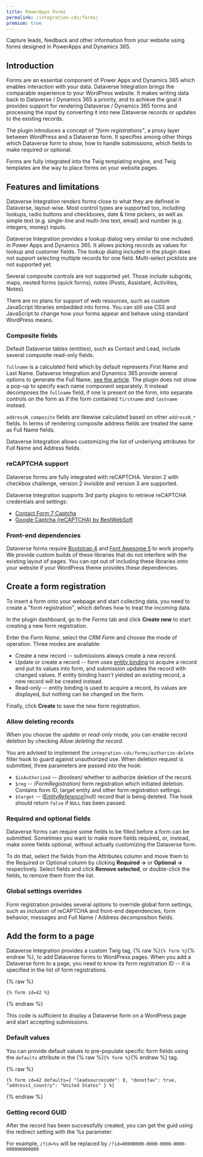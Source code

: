 ```yaml
---
title: PowerApps Forms
permalink: /integration-cds/forms/
premium: true
---
```


<p class="lead">Capture leads, feedback and other information from your website using forms designed in PowerApps and Dynamics 365.</p>

## Introduction

Forms are an essential component of Power Apps and Dynamics 365 which enables interaction with your data. Dataverse Integration brings the comparable experience to your WordPress website. It makes writing data back to Dataverse / Dynamics 365 a priority, and to achieve the goal it provides support for rendering Dataverse / Dynamics 365 forms and processing the input by converting it into new Dataverse records or updates to the existing records.

The plugin introduces a concept of *"form registrations"*, a proxy layer between WordPress and a Dataverse form. It specifies among other things which Dataverse form to show, how to handle submissions, which fields to make required or optional.

Forms are fully integrated into the Twig templating engine, and Twig templates are the way to place forms on your website pages.

## Features and limitations

Dataverse Integration renders forms close to what they are defined in Dataverse, layout-wise. Most control types are supported too, including lookups, radio buttons and checkboxes, date & time pickers, as well as simple text (e.g. single-line and multi-line text, email) and number (e.g. integers, money) inputs.

Dataverse Integration provides a lookup dialog very similar to one included in Power Apps and Dynamics 365. It allows picking records as values for lookup and customer fields. The lookup dialog included in the plugin does not support selecting multiple records for one field. Multi-select picklists are not supported yet.

Several composite controls are not supported yet. Those include subgrids, maps, nested forms (quick forms), notes (Posts, Assistant, Activities, Notes).

There are no plans for support of web resources, such as custom JavaScript libraries embedded into forms. You can still use CSS and JavaScript to change how your forms appear and behave using standard WordPress means.

### Composite fields

Default Dataverse tables (entities), such as Contact and Lead, include several composite read-only fields.

`fullname` is a calculated field which by default represents First Name and Last Name. Dataverse Integration and Dynamics 365 provide several options to generate the Full Name, [see the article](https://www.magnetismsolutions.com/blog/colinmaitland/2014/02/03/how-to-change-the-full-name-format-for-contacts-in-microsoft-dynamics-crm-2013). The plugin does not show a pop-up to specify each name component separately. It instead decomposes the `fullname` field, if one is present on the form, into separate controls on the form as if the form contained `firstname` and `lastname` instead.

`addressN_composite` fields are likewise calculated based on other `addressN_*` fields. In terms of rendering composite address fields are treated the same as Full Name fields.

Dataverse Integration allows customizing the list of underlying attributes for Full Name and Address fields.

### reCAPTCHA support

Dataverse forms are fully integrated with reCAPTCHA. Version 2 with checkbox challenge, version 2 invisible and version 3 are supported.

Dataverse Integration supports 3rd party plugins to retrieve reCAPTCHA credentials and settings:

- [Contact Form 7 Captcha](https://wordpress.org/plugins/contact-form-7-simple-recaptcha/)
- [Google Captcha (reCAPTCHA) by BestWebSoft](https://wordpress.org/plugins/google-captcha/)

### Front-end dependencies

Dataverse forms require [Bootstrap 4](https://getbootstrap.com/) and [Font Awesome 5](https://fontawesome.com/) to work properly. We provide custom builds of these libraries that do not interfere with the existing layout of pages. You can opt out of including these libraries onto your website if your WordPress theme provides these dependencies.

## Create a form registration

To insert a form onto your webpage and start collecting data, you need to create a "form registration", which defines how to treat the incoming data.

In the plugin dashboard, go to the *Forms* tab and click **Create new** to start creating a new form registration.

Enter the *Form Name*, select the *CRM Form* and choose the mode of operation. Three modes are available:

- Create a new record -- submissions always create a new record.
- Update or create a record -- form uses [entity binding](../entity-binding/) to acquire a record and put its values into form, and submission updates the record with changed values. If entity binding hasn't yielded an existing record, a new record will be created instead.
- Read-only -- entity binding is used to acquire a record, its values are displayed, but nothing can be changed on the form.

Finally, click **Create** to save the new form registration.

### Allow deleting records

When you choose the *update* or *read-only* mode, you can enable record deletion by checking *Allow deleting the record.*

You are advised to implement the `integration-cds/forms/authorize-delete` filter hook to guard against unauthorized use. When deletion request is submitted, three parameters are passed into the hook:

- `$isAuthorized` -- *(boolean)* whether to authorize deletion of the record.
- `$reg` -- *(FormRegistration)* form registration which initiated deletion. Contains form ID, target entity and other form registration settings.
- `$target` -- *([EntityReference](https://github.com/AlexaCRM/dynamics-webapi-toolkit/blob/master/src/Xrm/EntityReference.php)|null)* record that is being deleted. The hook should return `false` if `NULL` has been passed.

### Required and optional fields

Dataverse forms can require some fields to be filled before a form can be submitted. Sometimes you want to make more fields required, or, instead, make some fields optional, without actually customizing the Dataverse form.

To do that, select the fields from the Attributes column and move them to the Required or Optional column by clicking **Required &rarr;** or **Optional &rarr;** respectively. Select fields and click **Remove selected**, or double-click the fields, to remove them from the list.

### Global settings overrides

Form registration provides several options to override global form settings, such as inclusion of reCAPTCHA and front-end dependencies, form behavior, messages and Full Name / Address decomposition fields.

## Add the form to a page

Dataverse Integration provides a custom Twig tag, {% raw %}`{% form %}`{% endraw %}, to add Dataverse forms to WordPress pages. When you add a Dataverse form to a page, you need to know its form registration ID -- it is specified in the list of form registrations.

{% raw %}
``` twig
{% form id=42 %}
```
{% endraw %}

This code is sufficient to display a Dataverse form on a WordPress page and start accepting submissions.

### Default values

You can provide default values to pre-populate specific form fields using the `defaults` attribute in the {% raw %}`{% form %}`{% endraw %} tag.

{% raw %}
``` twig
{% form id=42 defaults={ "leadsourcecode": 8, "donotfax": true, "address1_country": "United States" } %}
```
{% endraw %}

### Getting record GUID

After the record has been successfully created, you can get the guid using the redirect setting with the %s parameter.

For example, `/?id=%s` will be replaced by `/?id=00000000-0000-0000-0000-000000000000`
